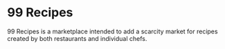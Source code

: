 # 99 Recipes

99 Recipes is a marketplace intended to add a scarcity market for recipes created by both restaurants and individual chefs.
